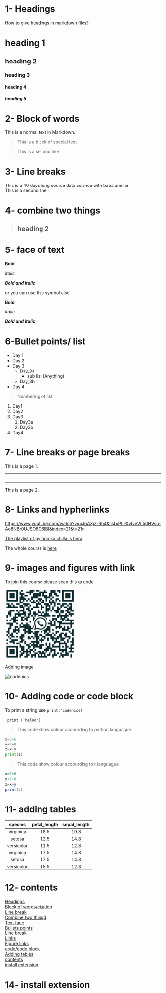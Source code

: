 # 1- Headings

How to give headings in markdown files?

# heading 1

## heading 2
### heading 3
#### heading 4
##### heading 5

# 2- Block of words

This is a normal text in Markdown.
> This is a block of special text

> This is a second line
# 3- Line breaks

This is a 40 days long course data science with baba ammar\
This is a second line
# 4- combine two things
> ## heading 2


# 5- face of text

**Bold**

*italic*

***Bold and italic***

or you can use this symbol also

__Bold__

_italic_

___Bold and italic___


# 6-Bullet points/ list

- Day 1
- Day 2
- Day 3
    - Day_3a
        - sub list (Anything)
    - Day_3b
- Day 4

> Numbering of list
1. Day1
2. Day2
3. Day3
    1. Day3a
    2. Day3b
4. Day4


# 7- Line breaks or page breaks

This is a page 1.

---
___
***

This is a page 2.


# 8- Links and hypherlinks
<https://www.youtube.com/watch?v=qJqAXjz-Rh4&list=PL9XvIvvVL50HVsu-Ao8NBr0UJSO8O6lBI&index=21&t=21s>

[The playlist of python ka chilla is hera](https://www.youtube.com/playlist?list=PL9XvIvvVL50HVsu-Ao8NBr0UJSO8O6lBI)

[codenics]:https://www.youtube.com/playlist?list=PL9XvIvvVL50HVsu-Ao8NBr0UJSO8O6lBI

The whole course is [here][codenics]


# 9- images and figures with link

To join this course please scan this qr code 

![QR](QR.png)

<!-- >Task: How to comment out in markdown -->

<!-- comment out -->


Adding image

![codenics](https://www.google.com/search?q=codenics&rlz=1C1CHBD_enPK917PK917&sxsrf=APq-WBv7tyhjEYuXtbA3qYVtied-D5eccw:1648063037094&source=lnms&tbm=isch&sa=X&ved=2ahUKEwiswJKf-dz2AhWd57sIHQvVBXgQ_AUoAnoECAEQBA&biw=1366&bih=578&dpr=1#imgrc=y6LcSoQQW5XJbM)


# 10- Adding code or code block

To print a string use `print('codenics)`

`
print ('heloo')`

>This code show colour accourding to python languague
```python
x=5+6
y+7+8
z=x+y
print(z)
```

>This code show colour accourding to r languague
```r
x=5+6
y+7+8
z=x+y
print(z)
```

# 11- adding tables

| species | petal_length | sepal_length|
| :-------: | :------: | :------:
| virginica | 18.5 | 19.8 |
| setosa | 12.5 | 14.8 |
| versicolor | 11.5 | 12.8 |
| virginica | 17.5 | 14.8 |
| setosa | 17.5 | 14.8 |
| versicolor | 15.5 | 12.8 |

# 12- contents

[Headings](#1--headings)\
[Block of words/citation](#2--block-of-words)\
[Line break](#3--line-breaks)\
[Combine two thingd](#4--combine-two-things)\
[Text face](#5--face-of-text)\
[Bullets points](#6-bullet-points-list)\
[Line break](#7--line-breaks-or-page-breaks)\
[Links](#8--links-and-hypherlinks)\
[Figure links](#9--images-and-figures-with-link)\
[code/code block](#10--adding-code-or-code-block)\
[Adding tables](#11--adding-tables)\
[contents](#12--contents)\
[install extension](#14--install-extension)


# 14- install extension